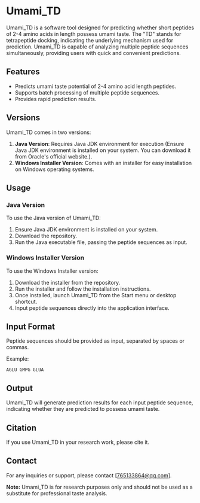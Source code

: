 # Umami_TD 

Umami_TD is a software tool designed for predicting whether short peptides of 2-4 amino acids in length possess umami taste. The "TD" stands for tetrapeptide docking, indicating the underlying mechanism used for prediction. Umami_TD is capable of analyzing multiple peptide sequences simultaneously, providing users with quick and convenient predictions.

## Features

- Predicts umami taste potential of 2-4 amino acid length peptides.
- Supports batch processing of multiple peptide sequences.
- Provides rapid prediction results.

## Versions

Umami_TD comes in two versions:

1. **Java Version**: Requires Java JDK environment for execution (Ensure Java JDK environment is installed on your system. You can download it from Oracle's official website.).
2. **Windows Installer Version**: Comes with an installer for easy installation on Windows operating systems.

## Usage

### Java Version

To use the Java version of Umami_TD:

1. Ensure Java JDK environment is installed on your system.
2. Download the repository.
3. Run the Java executable file, passing the peptide sequences as input.

### Windows Installer Version

To use the Windows Installer version:

1. Download the installer from the repository.
2. Run the installer and follow the installation instructions.
3. Once installed, launch Umami_TD from the Start menu or desktop shortcut.
4. Input peptide sequences directly into the application interface.

## Input Format

Peptide sequences should be provided as input, separated by spaces or commas.

Example:
```
AGLU GMPG GLUA
```

## Output

Umami_TD will generate prediction results for each input peptide sequence, indicating whether they are predicted to possess umami taste.

## Citation

If you use Umami_TD in your research work, please cite it.

## Contact

For any inquiries or support, please contact [765133864@qq.com].

**Note:** Umami_TD is for research purposes only and should not be used as a substitute for professional taste analysis.
